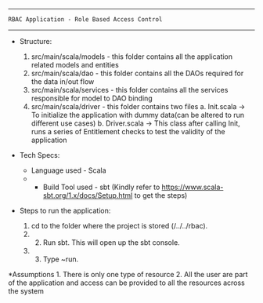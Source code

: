 ****************************************************
	RBAC Application - Role Based Access Control
****************************************************

* Structure:
	1. src/main/scala/models - this folder contains all the application related models and entities
	2. src/main/scala/dao - this folder contains all the DAOs required for the data in/out flow
	3. src/main/scala/services - this folder contains all the services responsible for model to DAO binding
	4. src/main/scala/driver - this folder contains two files
									a. Init.scala -> To initialize the application with dummy data(can be altered to run different use cases)
									b. Driver.scala -> This class after calling Init, runs a series of Entitlement checks to test the validity of the application

* Tech Specs:
	* Language used - Scala
	* * Build Tool used - sbt (Kindly refer to https://www.scala-sbt.org/1.x/docs/Setup.html to get the steps)

* Steps to run the application:
	1. cd to the folder where the project is stored (/../../rbac).
	2. 2. Run sbt. This will open up the sbt console.
	3. 3. Type ~run. 			

*Assumptions
	1. There is only one type of resource
	2. All the user are part of the application and access can be provided to all the resources across the system
